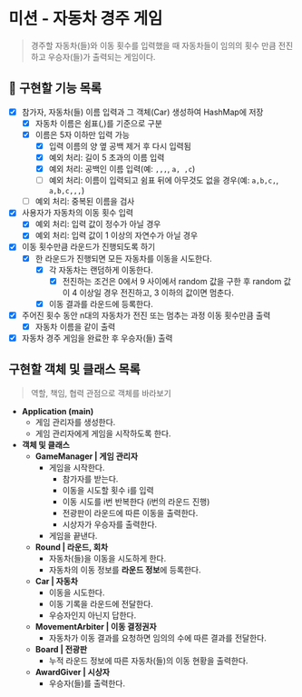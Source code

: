 # **미션 - 자동차 경주 게임**

> 경주할 자동차(들)와 이동 횟수를 입력했을 때 자동차들이 임의의 횟수 만큼 전진하고 우승자(들)가 출력되는 게임이다.

## **🚀 구현할 기능 목록**

- [x]  참가자, 자동차(들) 이름 입력과 그 객체(Car) 생성하여 HashMap에 저장
    - [x]  자동차 이름은 쉼표(,)를 기준으로 구분
    - [x]  이름은 5자 이하만 입력 가능
        - [x]  입력 이름의 양 옆 공백 제거 후 다시 입력됨
        - [x]  예외 처리: 길이 5 초과의 이름 입력
        - [x]  예외 처리: 공백인 이름 입력(예: `,,,`, `a, ,c`)
        - [ ]  예외 처리: 이름이 입력되고 쉼표 뒤에 아무것도 없을 경우(예: `a,b,c,`, `a,b,c,,,`)
    - [ ]  예외 처리: 중복된 이름을 검사
- [x]  사용자가 자동차의 이동 횟수 입력
    - [x]  예외 처리: 입력 값이 정수가 아닐 경우
    - [x]  예외 처리: 입력 값이 1 이상의 자연수가 아닐 경우
- [x]  이동 횟수만큼 라운드가 진행되도록 하기
    - [x]  한 라운드가 진행되면 모든 자동차를 이동을 시도한다.
        - [x]  각 자동차는 랜덤하게 이동한다.
            - [x]  전진하는 조건은 0에서 9 사이에서 random 값을 구한 후 random 값이 4 이상일 경우 전진하고, 3 이하의 값이면 멈춘다.
        - [x]  이동 결과를 라운드에 등록한다.
- [x]  주어진 횟수 동안 n대의 자동차가 전진 또는 멈추는 과정 이동 횟수만큼 출력
    - [x]  자동차 이름을 같이 출력
- [x]  자동차 경주 게임을 완료한 후 우승자(들) 출력

## 구현할 객체 및 클래스 목록

> 역할, 책임, 협력 관점으로 객체를 바라보기

- **Application (main)**
    - 게임 관리자를 생성한다.
    - 게임 관리자에게 게임을 시작하도록 한다.
- **객체 및 클래스**
    - **GameManager | 게임 관리자**
        - 게임을 시작한다.
            - 참가자를 받는다.
            - 이동을 시도할 횟수 i를 입력
            - 이동 시도를 i번 반복한다 (i번의 라운드 진행)
            - 전광판이 라운드에 따른 이동을 출력한다.
            - 시상자가 우승자를 출력한다.
        - 게임을 끝낸다.
    - **Round | 라운드, 회차**
        - 자동차(들)을 이동을 시도하게 한다.
        - 자동차의 이동 정보를 **라운드 정보**에 등록한다.
    - **Car | 자동차**
        - 이동을 시도한다.
        - 이동 기록을 라운드에 전달한다.
        - 우승자인지 아닌지 답한다.
    - **MovementArbiter | 이동 결정권자**
        - 자동차가 이동 결과를 요청하면 임의의 수에 따른 결과를 전달한다.
    - **Board | 전광판**
        - 누적 라운드 정보에 따른 자동차(들)의 이동 현황을 출력한다.
    - **AwardGiver | 시상자**
        - 우승자(들)를 출력한다.